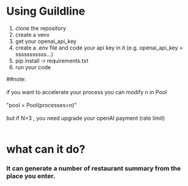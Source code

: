 # Using Guildline
1. clone the repository
2. create a venv
3. get your openai_api_key 
4. create a .env file and code your api key in it (e.g. openai_api_key = sssssssssss...)
5. pip install -r requirements.txt
6. run your code 

##note:
<br><br>
if you want to accelerate your process you can modify n in Pool
<br><br>
 "pool = Pool(processes=n)"
<br><br>
but if N>3 , you need upgrade your openAI payment (rate limit)
<br><br>



# what can it do?

### It can generate a number of restaurant summary from the place you enter.
